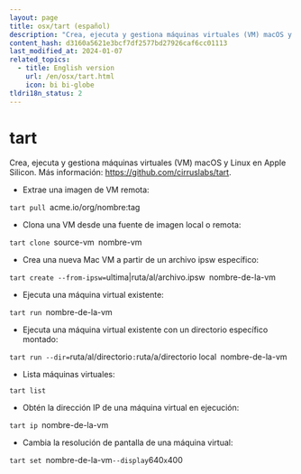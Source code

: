 ```yaml
---
layout: page
title: osx/tart (español)
description: "Crea, ejecuta y gestiona máquinas virtuales (VM) macOS y Linux en Apple Silicon."
content_hash: d3160a5621e3bcf7df2577bd27926caf6cc01113
last_modified_at: 2024-01-07
related_topics:
  - title: English version
    url: /en/osx/tart.html
    icon: bi bi-globe
tldri18n_status: 2
---
```

# tart

Crea, ejecuta y gestiona máquinas virtuales (VM) macOS y Linux en Apple Silicon.
Más información: <https://github.com/cirruslabs/tart>.

- Extrae una imagen de VM remota:

`tart pull `<span class="tldr-var badge badge-pill bg-dark-lm bg-white-dm text-white-lm text-dark-dm font-weight-bold">acme.io/org/nombre:tag</span>

- Clona una VM desde una fuente de imagen local o remota:

`tart clone `<span class="tldr-var badge badge-pill bg-dark-lm bg-white-dm text-white-lm text-dark-dm font-weight-bold">source-vm</span>` `<span class="tldr-var badge badge-pill bg-dark-lm bg-white-dm text-white-lm text-dark-dm font-weight-bold">nombre-vm</span>

- Crea una nueva Mac VM a partir de un archivo ipsw específico:

`tart create --from-ipsw=`<span class="tldr-var badge badge-pill bg-dark-lm bg-white-dm text-white-lm text-dark-dm font-weight-bold">ultima|ruta/al/archivo.ipsw</span>` `<span class="tldr-var badge badge-pill bg-dark-lm bg-white-dm text-white-lm text-dark-dm font-weight-bold">nombre-de-la-vm</span>

- Ejecuta una máquina virtual existente:

`tart run `<span class="tldr-var badge badge-pill bg-dark-lm bg-white-dm text-white-lm text-dark-dm font-weight-bold">nombre-de-la-vm</span>

- Ejecuta una máquina virtual existente con un directorio específico montado:

`tart run --dir=`<span class="tldr-var badge badge-pill bg-dark-lm bg-white-dm text-white-lm text-dark-dm font-weight-bold">ruta/al/directorio</span>`:`<span class="tldr-var badge badge-pill bg-dark-lm bg-white-dm text-white-lm text-dark-dm font-weight-bold">ruta/a/directorio local</span>` `<span class="tldr-var badge badge-pill bg-dark-lm bg-white-dm text-white-lm text-dark-dm font-weight-bold">nombre-de-la-vm</span>

- Lista máquinas virtuales:

`tart list`

- Obtén la dirección IP de una máquina virtual en ejecución:

`tart ip `<span class="tldr-var badge badge-pill bg-dark-lm bg-white-dm text-white-lm text-dark-dm font-weight-bold">nombre-de-la-vm</span>

- Cambia la resolución de pantalla de una máquina virtual:

`tart set `<span class="tldr-var badge badge-pill bg-dark-lm bg-white-dm text-white-lm text-dark-dm font-weight-bold">nombre-de-la-vm</span>` --display `<span class="tldr-var badge badge-pill bg-dark-lm bg-white-dm text-white-lm text-dark-dm font-weight-bold">640</span>`x`<span class="tldr-var badge badge-pill bg-dark-lm bg-white-dm text-white-lm text-dark-dm font-weight-bold">400</span>
